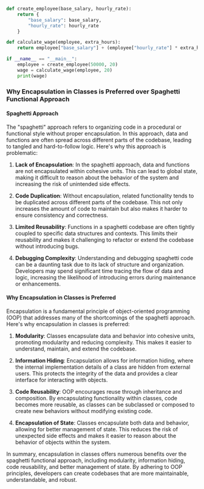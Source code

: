 
```python
def create_employee(base_salary, hourly_rate):
    return {
        "base_salary": base_salary,
        "hourly_rate": hourly_rate
    }

def calculate_wage(employee, extra_hours):
    return employee["base_salary"] + (employee["hourly_rate"] * extra_hours)

if __name__ == "__main__":
    employee = create_employee(50000, 20)
    wage = calculate_wage(employee, 20)
    print(wage)
```


### Why Encapsulation in Classes is Preferred over Spaghetti Functional Approach

#### Spaghetti Approach

The "spaghetti" approach refers to organizing code in a procedural or functional style without proper encapsulation. In this approach, data and functions are often spread across different parts of the codebase, leading to tangled and hard-to-follow logic. Here's why this approach is problematic:

1. **Lack of Encapsulation**: In the spaghetti approach, data and functions are not encapsulated within cohesive units. This can lead to global state, making it difficult to reason about the behavior of the system and increasing the risk of unintended side effects.

2. **Code Duplication**: Without encapsulation, related functionality tends to be duplicated across different parts of the codebase. This not only increases the amount of code to maintain but also makes it harder to ensure consistency and correctness.

3. **Limited Reusability**: Functions in a spaghetti codebase are often tightly coupled to specific data structures and contexts. This limits their reusability and makes it challenging to refactor or extend the codebase without introducing bugs.

4. **Debugging Complexity**: Understanding and debugging spaghetti code can be a daunting task due to its lack of structure and organization. Developers may spend significant time tracing the flow of data and logic, increasing the likelihood of introducing errors during maintenance or enhancements.

#### Why Encapsulation in Classes is Preferred

Encapsulation is a fundamental principle of object-oriented programming (OOP) that addresses many of the shortcomings of the spaghetti approach. Here's why encapsulation in classes is preferred:

1. **Modularity**: Classes encapsulate data and behavior into cohesive units, promoting modularity and reducing complexity. This makes it easier to understand, maintain, and extend the codebase.

2. **Information Hiding**: Encapsulation allows for information hiding, where the internal implementation details of a class are hidden from external users. This protects the integrity of the data and provides a clear interface for interacting with objects.

3. **Code Reusability**: OOP encourages reuse through inheritance and composition. By encapsulating functionality within classes, code becomes more reusable, as classes can be subclassed or composed to create new behaviors without modifying existing code.

4. **Encapsulation of State**: Classes encapsulate both data and behavior, allowing for better management of state. This reduces the risk of unexpected side effects and makes it easier to reason about the behavior of objects within the system.

In summary, encapsulation in classes offers numerous benefits over the spaghetti functional approach, including modularity, information hiding, code reusability, and better management of state. By adhering to OOP principles, developers can create codebases that are more maintainable, understandable, and robust.